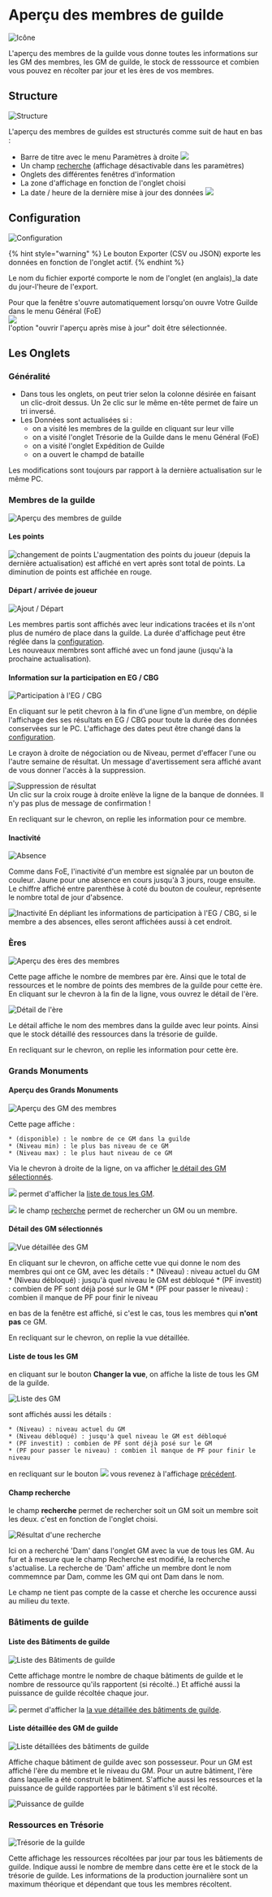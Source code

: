 # Aperçu des membres de guilde

![Icône](./.images/icon001.png)

L'aperçu des membres de la guilde vous donne toutes les informations sur les GM des membres, les GM de guilde, le stock de resssource et combien vous pouvez en récolter par jour et les ères de vos membres.

## Structure

![Structure](./.images/screenshot001.png)

L'aperçu des membres de guildes est structurés comme suit de haut en bas :

* Barre de titre avec le menu Paramètres à droite ![](./.images/Icon_param.png)
* Un champ [recherche](#rechercher_gm) (affichage désactivable dans les paramètres) 
* Onglets des différentes fenêtres d'information
* La zone d'affichage en fonction de l'onglet choisi
* La date / heure de la dernière mise à jour des données ![](./.images/affichage_heure.png)

## <a name="Configuration"></a>Configuration

![Configuration](./.images/parametre.png)

{% hint style="warning" %}
Le bouton Exporter (CSV ou JSON) exporte les données en fonction de l'onglet actif.
{% endhint %}

Le nom du fichier exporté comporte le nom de l'onglet (en anglais)_la date du jour-l'heure de l'export.

Pour que la fenêtre s'ouvre automatiquement lorsqu'on ouvre Votre Guilde dans le menu Général (FoE)<br>
![](./.images/screenshot002.png)<br>l'option "ouvrir l'aperçu après mise à jour" doit être sélectionnée.



## Les Onglets

### <a name="generalite"></a>Généralité

* Dans tous les onglets, on peut trier selon la colonne désirée en faisant un clic-droit dessus. Un 2e clic sur le même en-tête permet de faire un tri inversé.
* Les Données sont actualisées si :
	* on a visité les membres de la guilde en cliquant sur leur ville
	* on a visité l'onglet Trésorie de la Guilde dans le menu Général (FoE)
	* on a visité l'onglet Expédition de Guilde 
	* on a ouvert le champd de bataille

Les modifications sont toujours par rapport à la dernière actualisation sur le même PC.

### Membres de la guilde

![Aperçu des membres de guilde](./.images/screenshot001.png)

#### Les points

![changement de points](./.images/point.png) 
L'augmentation des points du joueur (depuis la dernière actualisation) est affiché en vert après sont total de points. La diminution de points est affichée en rouge.

#### Départ / arrivée de joueur

![Ajout / Départ](./.images/ajout_suppression_membre.png)

Les membres partis sont affichés avec leur indications tracées et ils n'ont plus de numéro de place dans la guilde. La durée d'affichage peut être réglée dans la [configuration](#Configuration).
<br>Les nouveaux membres sont affiché avec un fond jaune (jusqu'à la prochaine actualisation).

#### Information sur la participation en EG / CBG

![Participation à l'EG / CBG](./.images/participationEG_CBG.png)

En cliquant sur le petit chevron à la fin d'une ligne d'un membre, on déplie l'affichage des ses résultats en EG / CBG pour toute la durée des données conservées sur le PC.
L'affichage des dates peut être changé dans la [configuration](#Configuration).

Le crayon à droite de négociation ou de Niveau, permet d'effacer l'une ou l'autre semaine de résultat. Un message d'avertissement sera affiché avant de vous donner l'accès à la suppression.

![Suppression de résultat](./.images/supression_resultat.png)<br>
Un clic sur la croix rouge à droite enlève la ligne de la banque de données. Il n'y pas plus de message de confirmation !

En recliquant sur le chevron, on replie les information pour ce membre.

#### Inactivité

![Absence](./.images/absence.png)

Comme dans FoE, l'inactivité d'un membre est signalée par un bouton de couleur. Jaune pour une absence en cours jusqu'à 3 jours, rouge ensuite. Le chiffre affiché entre parenthèse à coté du bouton de couleur, représente le nombre total de jour d'absence.


![Inactivité](./.images/inactivite.png)
En dépliant les informations de participation à l'EG / CBG, si le membre a des absences, elles seront affichées aussi à cet endroit.

### Ères

![Aperçu des ères des membres](./.images/ere_001.png)

Cette page affiche le nombre de membres par ère. Ainsi que le total de ressources et le nombre de points des membres de la guilde pour cette ère. En cliquant sur le chevron à la fin de la ligne, vous  ouvrez le détail de l'ère.

![Détail de l'ère](./.images/ere_002.png)

Le détail affiche le nom des membres dans la guilde avec leur points. Ainsi que le stock détaillé des ressources dans la trésorie de guilde.

En recliquant sur le chevron, on replie les information pour cette ère.

### Grands Monuments

#### <a name="apercu_GM_ere"></a>Aperçu des Grands Monuments

![Aperçu des GM des membres](./.images/GM_001.png)

Cette page affiche :

	* (disponible) : le nombre de ce GM dans la guilde
	* (Niveau min) : le plus bas niveau de ce GM
	* (Niveau max) : le plus haut niveau de ce GM

Via le chevron à droite de la ligne, on va afficher [le détail des GM sélectionnés](#detail_GM_ere).

![](./.images/bouton_changer_vue.png) permet d'afficher la [liste de tous les GM](#liste_GM_ere).

![](./.images/champ_recherche.png) le champ [recherche](#rechercher_gm) permet de rechercher un GM ou un membre.

#### <a name="detail_GM_ere"></a>Détail des GM sélectionnés

![Vue détaillée des GM](./.images/GM_004.png)

En cliquant sur le chevron, on affiche cette vue qui donne le nom des membres qui ont ce GM, avec les détails :
	* (Niveau) : niveau actuel du GM
	* (Niveau débloqué) : jusqu'à quel niveau le GM est débloqué
	* (PF investit) : combien de PF sont déjà posé sur le GM
	* (PF pour passer le niveau) : combien il manque de PF pour finir le niveau

en bas de la fenêtre est affiché, si c'est le cas, tous les membres qui **n'ont pas** ce GM.

En recliquant sur le chevron, on replie la vue détaillée.

#### <a name="liste_GM_ere"></a>Liste de tous les GM

en cliquant sur le bouton **Changer la vue**, on affiche la liste de tous les GM de la guilde.

![Liste des GM](./.images/GM_002.png)

sont affichés aussi les détails :

	* (Niveau) : niveau actuel du GM
	* (Niveau débloqué) : jusqu'à quel niveau le GM est débloqué
	* (PF investit) : combien de PF sont déjà posé sur le GM
	* (PF pour passer le niveau) : combien il manque de PF pour finir le niveau

en recliquant sur le bouton ![](./.images/bouton_changer_vue.png) vous revenez à l'affichage [précédent](#apercu_GM_ere).

#### <a name="rechercher_gm"></a>Champ recherche

le champ **recherche** permet de rechercher soit un GM soit un membre soit les deux. c'est en fonction de l'onglet choisi.

![Résultat d'une recherche](./.images/GM_003.png)

Ici on a recherché 'Dam' dans l'onglet GM avec la vue de tous les GM. Au fur et à mesure que le champ Recherche est modifié, la recherche s'actualise.
La recherche de 'Dam' affiche un membre dont le nom commemnce par Dam, comme les GM qui ont Dam dans le nom.

Le champ ne tient pas compte de la casse et cherche les occurence aussi au milieu du texte.

### Bâtiments de guilde

#### Liste des Bâtiments de guilde

![Liste des Bâtiments de guilde](./.images/GM_guilde_001.png)

Cette affichage montre le nombre de chaque bâtiments de guilde et le nombre de ressource qu'ils rapportent (si récolté..)
Et affiché aussi la puissance de guilde récoltée chaque jour.

![](./.images/bouton_changer_vue.png) permet d'afficher la [la vue détaillée des bâtiments de guilde](#liste_GM_guilde).

#### <a name="liste_GM_guilde"></a>Liste détaillée des GM de guilde

![Liste détaillées des bâtiments de guilde](./.images/GM_guilde_002.png)

Affiche chaque bâtiment de guilde avec son possesseur. Pour un GM est affiché l'ère du membre et le niveau du GM. Pour un autre bâtiment, l'ère dans laquelle a été construit le bâtiment. S'affiche aussi les ressources et la puissance de guilde rapportées par le bâtiment s'il est récolté.

![Puissance de guilde](./.images/GM_guilde_004.png) 


### Ressources en Trésorie

![Trésorie de la guilde](./.images/Tresorie.png)

Cette affichage les ressources récoltées par jour par tous les bâtiements de guilde. Indique aussi le nombre de membre dans cette ère et le stock de la trésorie de guilde.
Les informations de la production journalière sont un maximum théorique et dépendant que tous les membres récoltent.